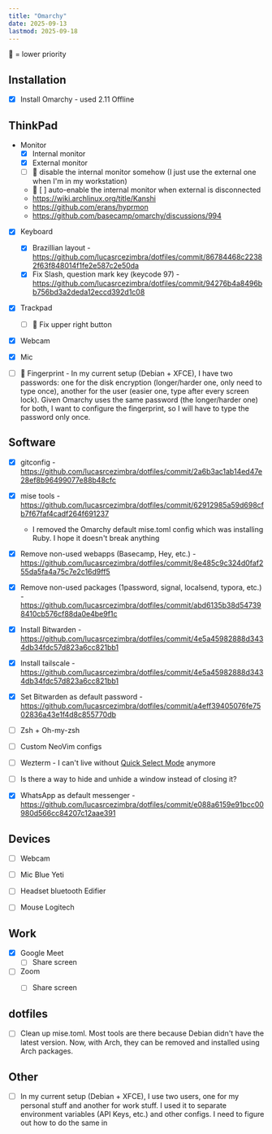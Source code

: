 ```yaml
---
title: "Omarchy"
date: 2025-09-13
lastmod: 2025-09-18
---
```


🔽 = lower priority


## Installation
- [x] Install Omarchy - used 2.11 Offline


## ThinkPad
- Monitor
  - [x] Internal monitor
  - [x] External monitor
  - [ ] 🔽 disable the internal monitor somehow (I just use the external one when I'm in my workstation)
  - 🔽 [ ] auto-enable the internal monitor when external is disconnected
  - https://wiki.archlinux.org/title/Kanshi
  - https://github.com/erans/hyprmon
  - https://github.com/basecamp/omarchy/discussions/994
- [x] Keyboard
  - [x] Brazillian layout - https://github.com/lucasrcezimbra/dotfiles/commit/86784468c22382f63f848014f1fe2e587c2e50da
  - [x] Fix Slash, question mark key (keycode 97) - https://github.com/lucasrcezimbra/dotfiles/commit/94276b4a8496bb756bd3a2deda12eccd392d1c08
- [x] Trackpad
  - [ ] 🔽 Fix upper right button
- [x] Webcam
- [x] Mic
- [ ] 🔽 Fingerprint - In my current setup (Debian + XFCE), I have two
  passwords: one for the disk encryption (longer/harder one, only need to type
  once), another for the user (easier one, type after every screen lock). Given
  Omarchy uses the same password (the longer/harder one) for both, I want to
  configure the fingerprint, so I will have to type the password only once.


## Software
- [x] gitconfig - https://github.com/lucasrcezimbra/dotfiles/commit/2a6b3ac1ab14ed47e28ef8b96499077e88b48cfc
- [x] mise tools - https://github.com/lucasrcezimbra/dotfiles/commit/62912985a59d698cfb7f67faf4cadf264f691237
  - I removed the Omarchy default mise.toml config which was installing Ruby. I hope it doesn't break anything
- [x] Remove non-used webapps (Basecamp, Hey, etc.) - https://github.com/lucasrcezimbra/dotfiles/commit/8e485c9c324d0faf255da5fa4a75c7e2c16d9ff5
- [x] Remove non-used packages (1password, signal, localsend, typora, etc.) - https://github.com/lucasrcezimbra/dotfiles/commit/abd6135b38d547398410cb576cf88da0e4be9f1c
- [x] Install Bitwarden - https://github.com/lucasrcezimbra/dotfiles/commit/4e5a45982888d3434db34fdc57d823a6cc821bb1
- [x] Install tailscale - https://github.com/lucasrcezimbra/dotfiles/commit/4e5a45982888d3434db34fdc57d823a6cc821bb1
- [x] Set Bitwarden as default password - https://github.com/lucasrcezimbra/dotfiles/commit/a4eff39405076fe7502836a43e1f4d8c855770db
- [ ] Zsh + Oh-my-zsh
- [ ] Custom NeoVim configs
- [ ] Wezterm - I can't live without [Quick Select Mode](https://wezterm.org/quickselect.html) anymore
- [ ] Is there a way to hide and unhide a window instead of closing it?
- [x] WhatsApp as default messenger - https://github.com/lucasrcezimbra/dotfiles/commit/e088a6159e91bcc00980d566cc84207c12aae391


## Devices
- [ ] Webcam
- [ ] Mic Blue Yeti
- [ ] Headset bluetooth Edifier
- [ ] Mouse Logitech


## Work
- [x] Google Meet
  - [ ] Share screen
- [ ] Zoom
  - [ ] Share screen


## dotfiles
- [ ] Clean up mise.toml. Most tools are there because Debian didn't have the latest version. Now, with Arch, they can be removed and installed using Arch packages.


## Other
- [ ] In my current setup (Debian + XFCE), I use two users, one for my personal
   stuff and another for work stuff. I used it to separate environment
   variables (API Keys, etc.) and other configs. I need to figure out how to do the same in
